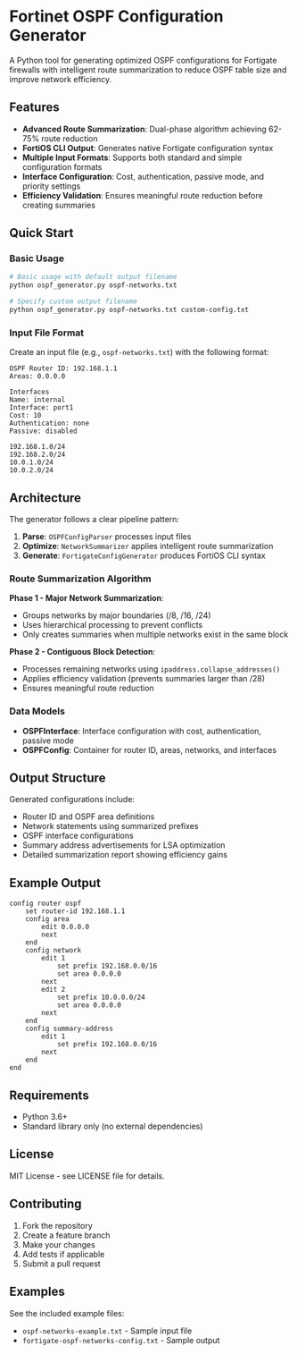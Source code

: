 # Fortinet OSPF Configuration Generator

A Python tool for generating optimized OSPF configurations for Fortigate firewalls with intelligent route summarization to reduce OSPF table size and improve network efficiency.

## Features

- **Advanced Route Summarization**: Dual-phase algorithm achieving 62-75% route reduction
- **FortiOS CLI Output**: Generates native Fortigate configuration syntax
- **Multiple Input Formats**: Supports both standard and simple configuration formats
- **Interface Configuration**: Cost, authentication, passive mode, and priority settings
- **Efficiency Validation**: Ensures meaningful route reduction before creating summaries

## Quick Start

### Basic Usage

```bash
# Basic usage with default output filename
python ospf_generator.py ospf-networks.txt

# Specify custom output filename  
python ospf_generator.py ospf-networks.txt custom-config.txt
```

### Input File Format

Create an input file (e.g., `ospf-networks.txt`) with the following format:

```
OSPF Router ID: 192.168.1.1
Areas: 0.0.0.0

Interfaces
Name: internal
Interface: port1  
Cost: 10
Authentication: none
Passive: disabled

192.168.1.0/24
192.168.2.0/24
10.0.1.0/24
10.0.2.0/24
```

## Architecture

The generator follows a clear pipeline pattern:

1. **Parse**: `OSPFConfigParser` processes input files
2. **Optimize**: `NetworkSummarizer` applies intelligent route summarization  
3. **Generate**: `FortigateConfigGenerator` produces FortiOS CLI syntax

### Route Summarization Algorithm

**Phase 1 - Major Network Summarization**:
- Groups networks by major boundaries (/8, /16, /24)
- Uses hierarchical processing to prevent conflicts
- Only creates summaries when multiple networks exist in the same block

**Phase 2 - Contiguous Block Detection**:
- Processes remaining networks using `ipaddress.collapse_addresses()`
- Applies efficiency validation (prevents summaries larger than /28)
- Ensures meaningful route reduction

### Data Models

- **OSPFInterface**: Interface configuration with cost, authentication, passive mode
- **OSPFConfig**: Container for router ID, areas, networks, and interfaces

## Output Structure

Generated configurations include:

- Router ID and OSPF area definitions
- Network statements using summarized prefixes
- OSPF interface configurations
- Summary address advertisements for LSA optimization
- Detailed summarization report showing efficiency gains

## Example Output

```
config router ospf
    set router-id 192.168.1.1
    config area
        edit 0.0.0.0
        next
    end
    config network
        edit 1
            set prefix 192.168.0.0/16
            set area 0.0.0.0
        next
        edit 2
            set prefix 10.0.0.0/24
            set area 0.0.0.0
        next
    end
    config summary-address
        edit 1
            set prefix 192.168.0.0/16
        next
    end
end
```

## Requirements

- Python 3.6+
- Standard library only (no external dependencies)

## License

MIT License - see LICENSE file for details.

## Contributing

1. Fork the repository
2. Create a feature branch
3. Make your changes
4. Add tests if applicable
5. Submit a pull request

## Examples

See the included example files:
- `ospf-networks-example.txt` - Sample input file
- `fortigate-ospf-networks-config.txt` - Sample output